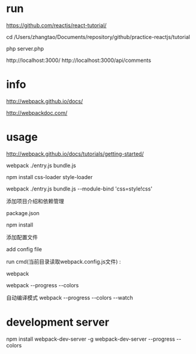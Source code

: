 # run

https://github.com/reactjs/react-tutorial/

cd /Users/zhangtao/Documents/repository/github/practice-reactjs/tutorial

php server.php


http://localhost:3000/
http://localhost:3000/api/comments

# info

http://webpack.github.io/docs/

http://webpackdoc.com/

# usage

http://webpack.github.io/docs/tutorials/getting-started/

webpack ./entry.js bundle.js

npm install css-loader style-loader

webpack ./entry.js bundle.js --module-bind 'css=style!css'

添加项目介绍和依赖管理

package.json

npm install

添加配置文件

add config file

run cmd(当前目录读取webpack.config.js文件) : 

webpack

webpack --progress --colors

自动编译模式
webpack --progress --colors --watch

# development server

npm install webpack-dev-server -g
webpack-dev-server --progress --colors